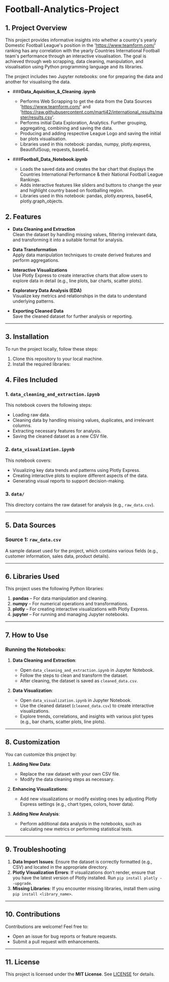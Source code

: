 # Football-Analytics-Project

## 1. Project Overview
This project provides informative insights into whether a country's yearly Domestic Football League's position in the 'https://www.teamform.com/' ranking has any correlation with the yearly Countries International Football team's performance through an interactive visualisation.
The goal is achieved through web scrapping, data cleaning, manipulation, and visualisation using Python programming language and its libraries. 

The project includes two Jupyter notebooks: one for preparing the data and another for visualising the data.  
- ###**Data_Aquisition_&_Cleaning .ipynb** 
  - Performs Web Scrapping to get the data from the Data Sources 'https://www.teamform.com/' and 'https://raw.githubusercontent.com/martj42/international_results/master/results.csv'.
  - Performs initial Data Exploration, Analytics. Further grouping, aggregating, combining and saving the data.
  - Producing and adding respective League Logo and saving the initial bar plots visualisation.
  - Libraries used in this notebook: pandas, numpy, plotly.express, BeautifulSoup, requests, base64.
    
- ###**Football_Data_Notebook.ipynb** 
  - Loads the saved data and creates the bar chart that displays the Countries International Performance & their National Football League Rankings.
  - Adds interactive features like sliders and buttons to change the year and highlight country based on footballing region.
  - Libraries used in this notebook: pandas, plotly.express, base64, plotly.graph_objects.

## 2. Features

- **Data Cleaning and Extraction**  
  Clean the dataset by handling missing values, filtering irrelevant data, and transforming it into a suitable format for analysis.

- **Data Transformation**  
  Apply data manipulation techniques to create derived features and perform aggregations.

- **Interactive Visualizations**  
  Use Plotly Express to create interactive charts that allow users to explore data in detail (e.g., line plots, bar charts, scatter plots).

- **Exploratory Data Analysis (EDA)**  
  Visualize key metrics and relationships in the data to understand underlying patterns.

- **Exporting Cleaned Data**  
  Save the cleaned dataset for further analysis or reporting.

---

## 3. Installation

To run the project locally, follow these steps:

1. Clone this repository to your local machine.
2. Install the required libraries:

## 4. Files Included

### 1. `data_cleaning_and_extraction.ipynb`  
This notebook covers the following steps:
- Loading raw data.
- Cleaning data by handling missing values, duplicates, and irrelevant columns.
- Extracting necessary features for analysis.
- Saving the cleaned dataset as a new CSV file.

### 2. `data_visualization.ipynb`  
This notebook covers:
- Visualizing key data trends and patterns using Plotly Express.
- Creating interactive plots to explore different aspects of the data.
- Generating visual reports to support decision-making.

### 3. `data/`  
This directory contains the raw dataset for analysis (e.g., `raw_data.csv`).

---

## 5. Data Sources

### Source 1: `raw_data.csv`  
A sample dataset used for the project, which contains various fields (e.g., customer information, sales data, product details).

---

## 6. Libraries Used

This project uses the following Python libraries:

1. **pandas** – For data manipulation and cleaning.  
2. **numpy** – For numerical operations and transformations.  
3. **plotly** – For creating interactive visualizations with Plotly Express.  
4. **jupyter** – For running and managing Jupyter notebooks.

---

## 7. How to Use

### Running the Notebooks:

1. **Data Cleaning and Extraction**:
   - Open `data_cleaning_and_extraction.ipynb` in Jupyter Notebook.
   - Follow the steps to clean and transform the dataset.
   - After cleaning, the dataset is saved as `cleaned_data.csv`.

2. **Data Visualization**:
   - Open `data_visualization.ipynb` in Jupyter Notebook.
   - Use the cleaned dataset (`cleaned_data.csv`) to create interactive visualizations.
   - Explore trends, correlations, and insights with various plot types (e.g., bar charts, scatter plots, line plots).

---

## 8. Customization

You can customize this project by:

1. **Adding New Data**:  
   - Replace the raw dataset with your own CSV file.
   - Modify the data cleaning steps as necessary.

2. **Enhancing Visualizations**:  
   - Add new visualizations or modify existing ones by adjusting Plotly Express settings (e.g., chart types, colors, hover data).

3. **Adding New Analysis**:  
   - Perform additional data analysis in the notebooks, such as calculating new metrics or performing statistical tests.

---

## 9. Troubleshooting

1. **Data Import Issues**: Ensure the dataset is correctly formatted (e.g., CSV) and located in the appropriate directory.
2. **Plotly Visualization Errors**: If visualizations don’t render, ensure that you have the latest version of Plotly installed. Run `pip install plotly --upgrade`.
3. **Missing Libraries**: If you encounter missing libraries, install them using `pip install <library_name>`.

---

## 10. Contributions

Contributions are welcome! Feel free to:

- Open an issue for bug reports or feature requests.
- Submit a pull request with enhancements.

---

## 11. License

This project is licensed under the **MIT License**. See [LICENSE](LICENSE) for details.
